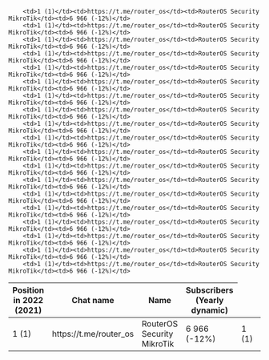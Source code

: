 
<table>
  <thead>
    <tr>
      <th>Position in 2022 (2021)</th>
            <th>Chat name</th>
      <th>Name</th>
      <th>Subscribers (Yearly dynamic)</th>
    </tr>
    </thead>
        <td>1 (1)</td><td>https://t.me/router_os</td><td>RouterOS Security MikroTik</td><td>6 966 (-12%)</td>
                <td>1 (1)</td><td>https://t.me/router_os</td><td>RouterOS Security MikroTik</td><td>6 966 (-12%)</td>

        <td>1 (1)</td><td>https://t.me/router_os</td><td>RouterOS Security MikroTik</td><td>6 966 (-12%)</td>
        <td>1 (1)</td><td>https://t.me/router_os</td><td>RouterOS Security MikroTik</td><td>6 966 (-12%)</td>
        <td>1 (1)</td><td>https://t.me/router_os</td><td>RouterOS Security MikroTik</td><td>6 966 (-12%)</td>
        <td>1 (1)</td><td>https://t.me/router_os</td><td>RouterOS Security MikroTik</td><td>6 966 (-12%)</td>
        <td>1 (1)</td><td>https://t.me/router_os</td><td>RouterOS Security MikroTik</td><td>6 966 (-12%)</td>
        <td>1 (1)</td><td>https://t.me/router_os</td><td>RouterOS Security MikroTik</td><td>6 966 (-12%)</td>
        <td>1 (1)</td><td>https://t.me/router_os</td><td>RouterOS Security MikroTik</td><td>6 966 (-12%)</td>
        <td>1 (1)</td><td>https://t.me/router_os</td><td>RouterOS Security MikroTik</td><td>6 966 (-12%)</td>
        <td>1 (1)</td><td>https://t.me/router_os</td><td>RouterOS Security MikroTik</td><td>6 966 (-12%)</td>
        <td>1 (1)</td><td>https://t.me/router_os</td><td>RouterOS Security MikroTik</td><td>6 966 (-12%)</td>
        <td>1 (1)</td><td>https://t.me/router_os</td><td>RouterOS Security MikroTik</td><td>6 966 (-12%)</td>
        <td>1 (1)</td><td>https://t.me/router_os</td><td>RouterOS Security MikroTik</td><td>6 966 (-12%)</td>
        <td>1 (1)</td><td>https://t.me/router_os</td><td>RouterOS Security MikroTik</td><td>6 966 (-12%)</td>
        <td>1 (1)</td><td>https://t.me/router_os</td><td>RouterOS Security MikroTik</td><td>6 966 (-12%)</td>
        <td>1 (1)</td><td>https://t.me/router_os</td><td>RouterOS Security MikroTik</td><td>6 966 (-12%)</td>
        <td>1 (1)</td><td>https://t.me/router_os</td><td>RouterOS Security MikroTik</td><td>6 966 (-12%)</td>
        <td>1 (1)</td><td>https://t.me/router_os</td><td>RouterOS Security MikroTik</td><td>6 966 (-12%)</td>
        <td>1 (1)</td><td>https://t.me/router_os</td><td>RouterOS Security MikroTik</td><td>6 966 (-12%)</td>
        <td>1 (1)</td><td>https://t.me/router_os</td><td>RouterOS Security MikroTik</td><td>6 966 (-12%)</td>


  </table>
